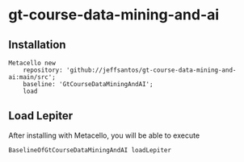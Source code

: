 # gt-course-data-mining-and-ai
## Installation

```st
Metacello new
	repository: 'github://jeffsantos/gt-course-data-mining-and-ai:main/src';
	baseline: 'GtCourseDataMiningAndAI';
	load
```

## Load Lepiter

After installing with Metacello, you will be able to execute

```
BaselineOfGtCourseDataMiningAndAI loadLepiter
```
